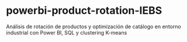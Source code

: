 # powerbi-product-rotation-IEBS
Análisis de rotación de productos y optimización de catálogo en entorno industrial con Power BI, SQL y clustering K-means

